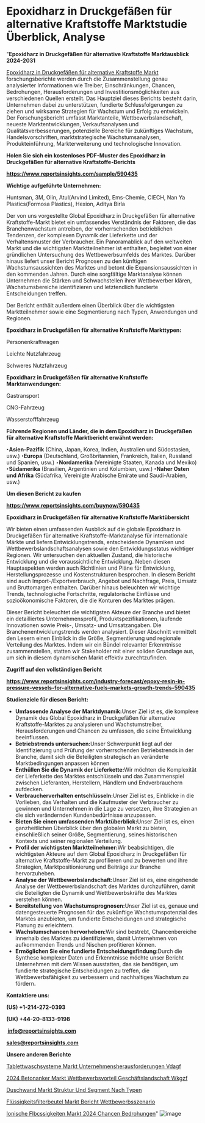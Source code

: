 # Epoxidharz in Druckgefäßen für alternative Kraftstoffe Marktstudie Überblick, Analyse

"<strong><b>Epoxidharz in Druckgefäßen für alternative Kraftstoffe Marktausblick 2024-2031</b></strong>

<a href=https://www.reportsinsights.com/sample/590435>Epoxidharz in Druckgefäßen für alternative Kraftstoffe Markt</a> forschungsberichte werden durch die Zusammenstellung genau analysierter Informationen wie Treiber, Einschränkungen, Chancen, Bedrohungen, Herausforderungen und Investitionsmöglichkeiten aus verschiedenen Quellen erstellt. Das Hauptziel dieses Berichts besteht darin, Unternehmen dabei zu unterstützen, fundierte Schlussfolgerungen zu ziehen und wirksame Strategien für Wachstum und Erfolg zu entwickeln. Der Forschungsbericht umfasst Marktanteile, Wettbewerbslandschaft, neueste Marktentwicklungen, Verkaufsanalysen und Qualitätsverbesserungen, potenzielle Bereiche für zukünftiges Wachstum, Handelsvorschriften, marktstrategische Wachstumsanalysen, Produkteinführung, Markterweiterung und technologische Innovation.

<strong><b>Holen Sie sich ein kostenloses PDF-Muster des Epoxidharz in Druckgefäßen für alternative Kraftstoffe-Berichts</b></strong>

<a href=https://www.reportsinsights.com/sample/590435><strong><u>https://www.reportsinsights.com/sample/590435</u></strong></a>

<strong>Wichtige aufgeführte Unternehmen:</strong>

Huntsman, 3M, Olin, Atul(Arvind Limited), Ems-Chemie, CIECH, Nan Ya Plastics(Formosa Plastics), Hexion, Aditya Birla

Der von uns vorgestellte Global Epoxidharz in Druckgefäßen für alternative Kraftstoffe-Markt bietet ein umfassendes Verständnis der Faktoren, die das Branchenwachstum antreiben, der vorherrschenden betrieblichen Tendenzen, der komplexen Dynamik der Lieferkette und der Verhaltensmuster der Verbraucher. Ein Panoramablick auf den weltweiten Markt und die wichtigsten Marktteilnehmer ist enthalten, begleitet von einer gründlichen Untersuchung des Wettbewerbsumfelds des Marktes. Darüber hinaus liefert unser Bericht Prognosen zu den künftigen Wachstumsaussichten des Marktes und betont die Expansionsaussichten in den kommenden Jahren. Durch eine sorgfältige Marktanalyse können Unternehmen die Stärken und Schwachstellen ihrer Wettbewerber klären, Wachstumsbereiche identifizieren und letztendlich fundierte Entscheidungen treffen.

Der Bericht enthält außerdem einen Überblick über die wichtigsten Marktteilnehmer sowie eine Segmentierung nach Typen, Anwendungen und Regionen.


<strong>Epoxidharz in Druckgefäßen für alternative Kraftstoffe Markttypen:</strong>

Personenkraftwagen

Leichte Nutzfahrzeug

Schweres Nutzfahrzeug

<strong>Epoxidharz in Druckgefäßen für alternative Kraftstoffe Marktanwendungen:</strong>

Gastransport

CNG-Fahrzeug

Wasserstofffahrzeug

<strong><b>Führende Regionen und Länder, die in dem Epoxidharz in Druckgefäßen für alternative Kraftstoffe Marktbericht erwähnt werden:</b></strong>

<strong><b>‣Asien-Pazifik</b></strong> (China, Japan, Korea, Indien, Australien und Südostasien, usw.)
<strong><b>‣Europa</b></strong> (Deutschland, Großbritannien, Frankreich, Italien, Russland und Spanien, usw.)
‣<strong><b>Nordamerika</b></strong> (Vereinigte Staaten, Kanada und Mexiko)
<strong><b>‣Südamerika</b></strong> (Brasilien, Argentinien und Kolumbien, usw.)
<strong><b>‣Naher Osten und Afrika</b></strong> (Südafrika, Vereinigte Arabische Emirate und Saudi-Arabien, usw.)

<strong>Um diesen Bericht zu kaufen</strong>

<a href=https://www.reportsinsights.com/buynow/590435><strong><u>https://www.reportsinsights.com/buynow/590435</u></strong></a>

<strong>Epoxidharz in Druckgefäßen für alternative Kraftstoffe Marktübersicht</strong>

Wir bieten einen umfassenden Ausblick auf die globale Epoxidharz in Druckgefäßen für alternative Kraftstoffe-Marktanalyse für internationale Märkte und liefern Entwicklungstrends, entscheidende Dynamiken und Wettbewerbslandschaftsanalysen sowie den Entwicklungsstatus wichtiger Regionen. Wir untersuchen den aktuellen Zustand, die historische Entwicklung und die voraussichtliche Entwicklung. Neben diesen Hauptaspekten werden auch Richtlinien und Pläne für Entwicklung, Herstellungsprozesse und Kostenstrukturen besprochen. In diesem Bericht sind auch Import-/Exportverbrauch, Angebot und Nachfrage, Preis, Umsatz und Bruttomargen enthalten. Darüber hinaus beleuchten wir wichtige Trends, technologische Fortschritte, regulatorische Einflüsse und sozioökonomische Faktoren, die die Konturen des Marktes prägen.

Dieser Bericht beleuchtet die wichtigsten Akteure der Branche und bietet ein detailliertes Unternehmensprofil, Produktspezifikationen, laufende Innovationen sowie Preis-, Umsatz- und Umsatzangaben. Die Branchenentwicklungstrends werden analysiert. Dieser Abschnitt vermittelt den Lesern einen Einblick in die Größe, Segmentierung und regionale Verteilung des Marktes. Indem wir ein Bündel relevanter Erkenntnisse zusammenstellen, statten wir Stakeholder mit einer soliden Grundlage aus, um sich in diesem dynamischen Markt effektiv zurechtzufinden.

<strong>Zugriff auf den vollständigen Bericht</strong>

<a href=https://www.reportsinsights.com/industry-forecast/epoxy-resin-in-pressure-vessels-for-alternative-fuels-markets-growth-trends-590435><strong>https://www.reportsinsights.com/industry-forecast/epoxy-resin-in-pressure-vessels-for-alternative-fuels-markets-growth-trends-590435</strong></a>

<strong>Studienziele für diesen Bericht:</strong>
<ul>
  <li><strong>Umfassende Analyse der Marktdynamik:</strong>Unser Ziel ist es, die komplexe Dynamik des Global Epoxidharz in Druckgefäßen für alternative Kraftstoffe-Marktes zu analysieren und Wachstumstreiber, Herausforderungen und Chancen zu umfassen, die seine Entwicklung beeinflussen.</li>
  <li><strong>Betriebstrends untersuchen:</strong>Unser Schwerpunkt liegt auf der Identifizierung und Prüfung der vorherrschenden Betriebstrends in der Branche, damit sich die Beteiligten strategisch an veränderte Marktbedingungen anpassen können</li>
  <li><strong>Enthüllen Sie die Dynamik der Lieferkette:</strong>Wir möchten die Komplexität der Lieferkette des Marktes entschlüsseln und das Zusammenspiel zwischen Lieferanten, Herstellern, Händlern und Endverbrauchern aufdecken.</li>
  <li><strong>Verbraucherverhalten entschlüsseln:</strong>Unser Ziel ist es, Einblicke in die Vorlieben, das Verhalten und die Kaufmuster der Verbraucher zu gewinnen und Unternehmen in die Lage zu versetzen, ihre Strategien an die sich verändernden Kundenbedürfnisse anzupassen.</li>
  <li><strong>Bieten Sie einen umfassenden Marktüberblick:</strong>Unser Ziel ist es, einen ganzheitlichen Überblick über den globalen Markt zu bieten, einschließlich seiner Größe, Segmentierung, seines historischen Kontexts und seiner regionalen Verteilung.</li>
  <li><strong>Profil der wichtigsten Marktteilnehmer:</strong>Wir beabsichtigen, die wichtigsten Akteure auf dem Global Epoxidharz in Druckgefäßen für alternative Kraftstoffe-Markt zu profilieren und zu bewerten und ihre Strategien, Marktpositionierung und Beiträge zur Branche hervorzuheben.</li>
  <li><strong>Analyse der Wettbewerbslandschaft:</strong>Unser Ziel ist es, eine eingehende Analyse der Wettbewerbslandschaft des Marktes durchzuführen, damit die Beteiligten die Dynamik und Wettbewerbskräfte des Marktes verstehen können.</li>
  <li><strong>Bereitstellung von Wachstumsprognosen:</strong>Unser Ziel ist es, genaue und datengesteuerte Prognosen für das zukünftige Wachstumspotenzial des Marktes anzubieten, um fundierte Entscheidungen und strategische Planung zu erleichtern.</li>
  <li><strong>Wachstumschancen hervorheben:</strong>Wir sind bestrebt, Chancenbereiche innerhalb des Marktes zu identifizieren, damit Unternehmen von aufkommenden Trends und Nischen profitieren können.</li>
  <li><strong>Ermöglichen Sie eine fundierte Entscheidungsfindung:</strong>Durch die Synthese komplexer Daten und Erkenntnisse möchte unser Bericht Unternehmen mit dem Wissen ausstatten, das sie benötigen, um fundierte strategische Entscheidungen zu treffen, die Wettbewerbsfähigkeit zu verbessern und nachhaltiges Wachstum zu fördern<strong>.</strong></li>
</ul>
<strong>Kontaktiere uns:</strong>

<strong>(US) +1-214-272-0393</strong>

<strong>(UK) +44-20-8133-9198</strong>

<strong> </strong><a href=info@reportsinsights.com><strong><u>info@reportsinsights.com</u></strong></a>

<a href=sales@reportsinsights.com><strong><u>sales@reportsinsights.com</u></strong></a>

<strong>Unsere anderen Berichte</strong>

<a href=https://de.linkedin.com/pulse/tablettwaschsysteme-markt-unternehmensherausforderungen-vdagf/>Tablettwaschsysteme Markt Unternehmensherausforderungen Vdagf</a>

<a href=https://de.linkedin.com/pulse/2024-betonanker-markt-wettbewerbsvorteil-geschäftslandschaft-wkgzf/>2024 Betonanker Markt Wettbewerbsvorteil Geschäftslandschaft Wkgzf</a>

<a href=https://de.linkedin.com/pulse/duschwand-markt-struktur-und-segment-nach-typen>Duschwand Markt Struktur Und Segment Nach Typen</a>

<a href=https://de.linkedin.com/pulse/flüssigkeitsfilterbeutel-markt-bericht-wettbewerbsszenario>Flüssigkeitsfilterbeutel Markt Bericht Wettbewerbsszenario</a>

<a href=https://de.linkedin.com/pulse/ionische-fl%C3%BCssigkeiten-markt-2024-chancen-bedrohungen/>Ionische Flbcssigkeiten Markt 2024 Chancen Bedrohungen</a>"
![image](https://github.com/Jaayaachit/RIGlobal/assets/158452289/e2545fcd-e97a-4fed-bc7e-2acf7c67c938)

